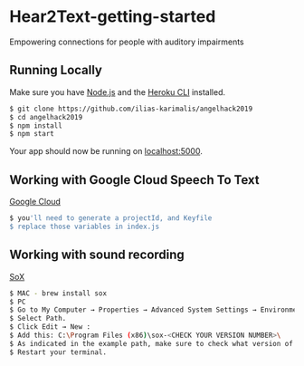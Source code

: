 # Hear2Text-getting-started

Empowering connections for people with auditory impairments

## Running Locally

Make sure you have [Node.js](http://nodejs.org/) and the [Heroku CLI](https://cli.heroku.com/) installed.

```sh
$ git clone https://github.com/ilias-karimalis/angelhack2019
$ cd angelhack2019
$ npm install
$ npm start
```

Your app should now be running on [localhost:5000](http://localhost:5000/).

## Working with Google Cloud Speech To Text
[Google Cloud](https://cloud.google.com/speech-to-text/)
```sh
$ you'll need to generate a projectId, and Keyfile
$ replace those variables in index.js
```

## Working with sound recording
[SoX](http://sox.sourceforge.net/)
```sh
$ MAC - brew install sox
$ PC 
$ Go to My Computer → Properties → Advanced System Settings → Environment Variables → System variables.
$ Select Path.
$ Click Edit → New :
$ Add this: C:\Program Files (x86)\sox-<CHECK YOUR VERSION NUMBER>\
$ As indicated in the example path, make sure to check what version of Sox you have installed by actually navigating to your $ Program Files (x86) folder and looking for a folder that starts with sox, for example sox-14-4-2.
$ Restart your terminal.
```
